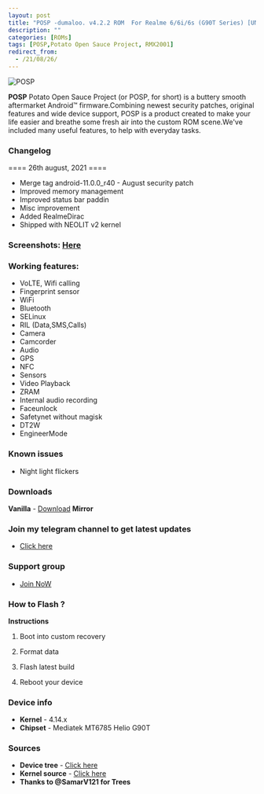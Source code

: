 ```yaml
---
layout: post
title: "POSP -dumaloo. v4.2.2 ROM  For Realme 6/6i/6s (G90T Series) [UNOFFICIAL]"
description: ""
categories: [ROMs]
tags: [POSP,Potato Open Sauce Project, RMX2001]
redirect_from:
  - /21/08/26/
---
```


![POSP](https://gitlab.com/sribalaji/sribalaji.gitlab.io/-/raw/master/assets/images/headers/POSPv4.jpg?raw=true)

**POSP** Potato Open Sauce Project (or POSP, for short) is a buttery smooth aftermarket Android™ firmware.Combining newest security patches, original features and wide device support, POSP is a product created to make your life easier and breathe some fresh air into the custom ROM scene.We've included many useful features, to help with everyday tasks.

### Changelog
==== 26th august, 2021 ====

 - Merge tag android-11.0.0_r40 - August security patch 
 - Improved memory management
 - Improved status bar paddin
 - Misc improvement
 - Added RealmeDirac
 - Shipped with NEOLIT v2 kernel

### Screenshots: [Here](https://t.me/TheCloverly_Projects/211)

### Working features:
* VoLTE, Wifi calling
* Fingerprint sensor
* WiFi
* Bluetooth
* SELinux
* RIL (Data,SMS,Calls)
* Camera
* Camcorder
* Audio
* GPS
* NFC
* Sensors
* Video Playback
* ZRAM
* Internal audio recording
* Faceunlock
* Safetynet without magisk
* DT2W
* EngineerMode

### Known issues
* Night light flickers

### Downloads
**Vanilla** - [Download](https://downloads.thecloverly.workers.dev/0://potato_RMX2001-11-20210825-dumaloo.v4.2.2%2B18.Community.zip)
**Mirror**

### Join my telegram channel to get latest updates
* [Click here](https://t.me/TheCloverly_Releases)

### Support group
* [Join NoW](https://t.me/SriBalajiHub)

### How to Flash ?
**Instructions**

1) Boot into custom recovery 

2) Format data

3) Flash latest build

4) Reboot your device 

### Device info
* **Kernel** - 4.14.x
* **Chipset** - Mediatek MT6785 Helio G90T

### Sources
* **Device tree** - [Click here](https://github.com/ManshuTyagi/device_realme_RMX2001)
* **Kernel source** - [Click here](https://github.com/ManshuTyagi/kernel_realme_RMX2001)
* **Thanks to @SamarV121 for Trees**
